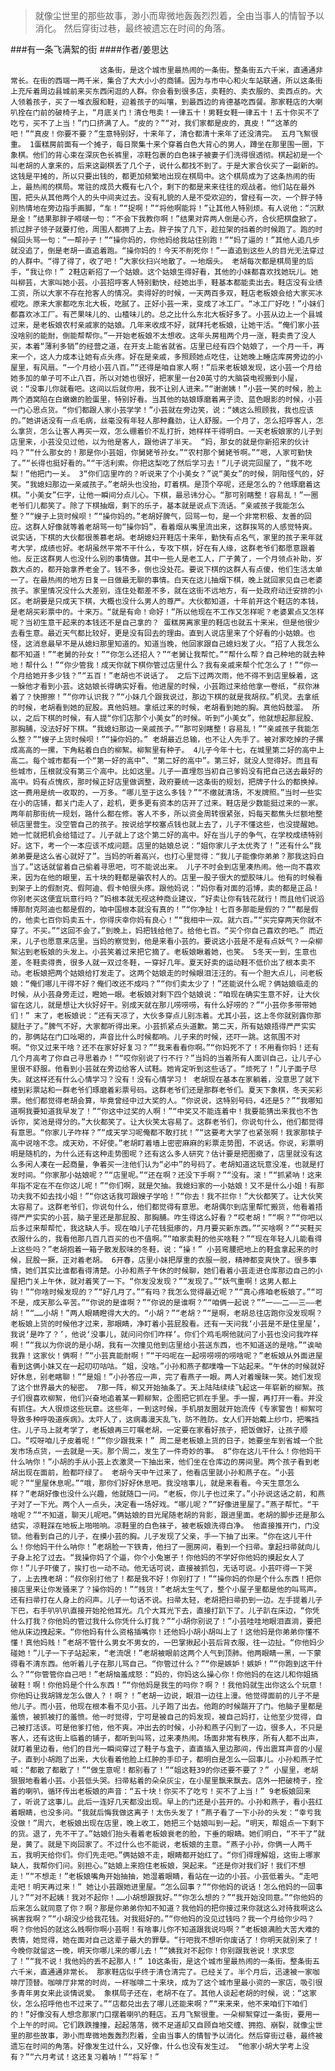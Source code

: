 > 就像尘世里的那些故事，渺小而卑微地轰轰烈烈着，全由当事人的情智予以消化。 然后穿街过巷，最终被遗忘在时间的角落。

###有一条飞满絮的街
####作者/姜思达

						这条街，是这个城市里最热闹的一条街。整条街五六千米，直通通非常长。在街的西端一两千米，集合了大大小小的商铺。因为与市中心和火车站联通，所以这条街上充斥着周边县城前来买东西闲逛的人群。你会看到很多店，卖鞋的、卖衣服的、卖西点的。大人领着孩子，买了一堆衣服和鞋，迎着孩子的叫嚷，到最西边的肯德基吃西餐。那家鞋店的大喇叭拴在门前的破椅子上，“月底关门！清仓甩卖！一律五十！男鞋女鞋一律五十！五十你买不了吃亏，买不了上当！”门口挤满了人。“皮的？”“对，我们家都是皮的，真皮！”“这革的吧！”“真皮！你要不要？”生意特别好，十来年了，清仓都清十来年了还没清完。 五月飞絮很重。 1蛋糕房前面有一个摊子，每日聚集十来个穿着白色大背心的男人，蹲坐在那里围一圈，下象棋。他们的背心束在深灰色长裤里，凉鞋包裹的白色袜子被妻子们洗得很透彻。棋起初是一个叫老胡的人拿来的，后来这副棋丢了几个子，说什么都找不到了。于是大家合伙买了一副新的。这钱是平摊的，所以只要出钱的，都更加频繁地出现在棋局中。这个棋局成为了这条热闹的街上，最热闹的棋局。常驻的成员大概有七八个，剩下的都是来来往往的观战者。他们站在最外围，把头从其他两个人的头中间夹过去。没有礼貌的人是不受欢迎的，曾经有一次，一个胖子特别热情地在旁边指手画脚，“车！”“捉啊！”“将他啊能将！”让其他人特别烦。有人说他：“沉默是金！”结果那胖子嘚啵一句：“不会下我教你啊！”结果对弈两人倒是心齐，合伙把棋盘掀了。抓过胖子领子就要打他，周围人都拥了上去。胖子挨了几下，趁拉架的挡着的时候跑了。跑的时候回头骂一句：“一帮孙子！”“操你妈的，你他妈给我站住别跑！”“妈了逼的！”其他人追几步就没追了，倒是老胡一直追着跑。“操你妈的！今天不削死你！”一直追到这些人的目光无法穿过的人群中。“得了得了，收了吧！”大家伙扫兴地散了。一地烟头。 老胡每次都是棋局里的后手，“我让你！” 2鞋店新招了一个姑娘。这个姑娘生得好看，其他的小妹都喜欢找她玩儿。她叫柳芸，大家叫她小芸。小芸招呼客人特别勤快，经她出手，鞋基本都能卖出去。鞋店没有业绩工资，所以大家不存在抢客人的情况。卖得好的时候，一天两百多双，鞋店老板娘会给大家买冰棍吃。原来大家都吃东北大板，吃腻了。正好小芸一来，变成了冰工厂。“冰工厂好吃！”小妹们都喜欢冰工厂。有芒果味儿的、山楂味儿的。总之比什么东北大板好多了。小芸从边上一个县城过来，是老板娘农村亲戚家的姑娘。几年来收成不好，就拜托老板娘，让她干活。“俺们家小芸没啥别的能耐，倒能帮帮你。”一开始老板娘不太想收。这年头房租两个月一涨，鞋卖贵了没人买，本着“薄利多销”的经营之道，在开支上能省就省。店里已经有四个姑娘了，一个月一千，再来一个，这人力成本让她有点头疼。好在是亲戚，多照顾她点吃住，让她晚上睡店库房旁边的小屋里，有风扇。“一个月给小芸八百。”“还得是咱自家人啊！”后来老板娘发现，这小芸一个月给她多加的单子可不止八百，所以对她也很好，把家里一台20英寸的大脑袋电视搬到小屋，说：“没事儿你就看吧。这间以后就你用，我不让别人进来。”“谢谢姨！”小芸一笑的时候，脸上两个酒窝陷在白嫩嫩的脸蛋里，特别好看。当其他的姑娘琢磨着离子烫、蓝色眼影的时候，小芸一门心思点货。“你们都跟人家小芸学学！”小芸就在旁边笑，说：“姨这么照顾我，我也应该的。”她讲话没有一点毛病，丝毫没有年轻人那种蠢劲，让人舒服。一个月了，怎么招呼客人，怎么拿货，怎么让客人再买一双，怎么绷着价不乱打折，她样样干得明白。一天老板娘家的儿子到店里来，小芸没见过他，以为他是客人，跟他讲了半天。 “妈，那女的就是你新招来的伙计吗？”“什么那女的！那是你小芸姐，你舅姥爷孙女。”“农村那个舅姥爷啊。”“嗯，人家可勤快了。”“长得也挺好看的。”“干活利索。你把这梨吃了然后学习去！”儿子说完回屋了，“我不吃梨！”他把门一关。 3“你们店里咋的？听说来了个小美女？”说“美女”的时候，阴阳怪气的，好笑。“我媳妇那边一亲戚孩子。”老胡头也没抬，盯着棋。是顶个卒呢，还是怎么的？他琢磨着这棋。“小美女”仨字，让他一瞬间分点儿心。下棋，最忌讳分心。“那可别瞎整！容易乱！”一圈老爷们儿都笑了。除了下棋抽烟，剩下的乐子，基本就是说点下流话。“亲戚孩子我能怎么整？”“嫂子上货时候呗！”“操你妈的。”老胡好脾气，回骂一句，是一个非常积极、友善的回应。这群人好像就等着老胡骂一句“操你妈”，看着烟从嘴里流出来，这群挨骂的人感觉特爽。 说实话，下棋的大伙都很羡慕老胡。老胡媳妇开鞋店十来年，勤快有点名气，家里的孩子来年就考大学，成绩也好。老胡虽然平常不干什么，专攻下棋，好在有人缘，这群老爷们都愿意跟着他。反正这群男人也没什么别的事情做。其中一些人是老工人，厂子黄了，一个月领点补助，岁数大点的，都开始拿养老金了。钱不多，倒也没处花。要说下棋的这群人有点傻，他们生活太单一了。在最热闹的地方日复一日做最无聊的事情。白天在这儿抽烟下棋，晚上就回家见自己老婆孩子。家里情况没什么大差别，连住处都差不多，就在这街不远地方，有一处政府动迁安排的小区。老胡要是只成天下棋，大概也没什么男人的尊严。大伙都知道，十年前开这个鞋店的本钱，是老胡买彩票中的。十来万。“就是有命！命好！”所以他现在不工作又怎样呢？老婆累点又怎样呢？当初生意干起来的本钱还不是自己拿的？ 蛋糕房离家里的鞋店也就五十来米，但是他很少去看生意。最近天气都比较好，更是没有回去的理由。直到人说店里来了个好看的小姑娘。也怪，这消息最早不是从媳妇那里知道的。知道当晚，他回家跟自己媳妇发了火。“招了人我怎么都不知道！”“老舅的孙女！”“你怎么还招人？”“老舅让我帮忙。”“帮什么帮？自己种地的就去种地！帮什么！”“你少管我！成天你就下棋你管过店里什么？我有亲戚来帮个忙怎么了！”“你一个月给她开多少钱？”“五百！”老胡也不说话了。 之后下过两次雨，他不得不到店里躲着，这一躲他才看到小芸。这姑娘长得确实好看。他进屋的时候，小芸跑过来给他拿一卷纸，“叔你淋着了？快擦擦！”“你咋认识我？”“小妹几个跟我说过，那边下棋的就是我胡叔。”机灵。去拿纸的时候，老胡看到她的屁股。真他妈翘。拿纸过来的时候，老胡看到她的胸。真他妈鼓溜。 所以，之后下棋的时候，有人提“你们店那个小美女”的时候。听到“小美女”，他就想起那屁股、那胸脯，没法好好下棋。“我媳妇那边一亲戚孩子。”“那可别瞎整！容易乱！”“亲戚孩子我能怎么整？”“嫂子上货时候呗！”“操你妈的。” 老胡最近总输，也不让人先手了。被对家吃掉的子摞成高高的一摞，下角粘着白白的柳絮。柳絮里有种子。 4儿子今年十七，在城里第二好的高中上高二。每个城市都有一个“第一好的高中”、“第二好的高中”。第三好，就没人觉得好。而且有些城市，压根就没有第三个高中。比如这里。儿子一直埋怨当初自己爹妈没有把自己送去最好的高中。妈有点愧疚，那时候正好店里做调整，政府要统一这条街的规划，把牌子什么的都换掉。这一费用是统一收取的，一万多。“哪儿至于这么多钱？”“不缴就清场，不发牌照。”当时一些实在小的店铺，都关门走人了，趁机，更多更有资本的店开了过来。鞋店是少数能挺过来的一家。两年前那街统一规划，路什么都在修。客人不多，所以资金周转很紧张，妈每天都焦头烂额地整顿店里营生。没空管自己的孩子。按说给学校塞点钱也就上去了，儿子不懂这些，也没提醒她。她一忙就把机会给错过了。儿子就上了这个第二好的高中。好在当儿子的争气，在学校成绩特别好。这下，考一个一本应该不成问题。店里的姑娘总说：“姐你家儿子太优秀了！”还有什么“我弟弟要是这么省心就好了”。当妈的听着高兴，也打心里觉得：“我儿子能像你弟弟？那我这妈白当了。”这话就留着自己偷着寻思吧，可不能说出来。 儿子不时会到店里凑热闹。他一向不喜欢来，因为在他的眼里，五十块的鞋都是骗农村人的。店里一股子很大的塑胶味儿。他有的时候看到架子上的假耐克、假阿迪、假卡帕很头疼。跟他妈说：“妈你看对面的滔博，卖的都是正品！你别老买这便宜玩意行吗？”妈根本就无视这种商业建议，“好卖让你有钱花就行！而且他们说滔博那耐克阿迪也都是假的，咱中国根本就没有真的！”“你净扯！七百多那能是假的？”“都是假的，他卖七百你妈卖五十，你得庆幸你妈有良心！”“我相中一双。就六百。”“买完穿两天你就不穿了。不买。”“这回不会了。”到晚上，妈把钱给他了。给他七百。“买个你自己喜欢的吧。” 而近来，儿子也愿意来店里。当妈的察觉到，他是来看小芸的。要说这小芸是不是有点妖气？一朵柳絮沾到老板娘的头发上。小芸笑着过来把它摘了。老板娘瞅着她，也笑。 5冬天一到，生意也差，冬鞋卖得贵，很多人就一双过冬鞋，一穿好几年。夏天好卖的运动鞋不低价出了根本卖不动。老板娘把两个姑娘给打发走了。这两个姑娘走的时候眼泪汪汪的。有一个胆大点儿，问老板娘：“俺们哪儿干得不好？俺们改还不成吗？”“你们卖太少了！”还能说什么呢？俩姑娘临走的时候，从小芸身旁走过，瞪她一眼。老板娘对剩下四个姑娘说：“咱现在确实生意不好，让大伙留在这儿，就是想让大伙好好干。别成天就在那儿唠唠唠，有什么好唠的？”“小芸你多带带她们！” 末了，老板娘说：“还有天凉了，大伙多穿点儿别冻着。尤其小芸，这上冬你就别露你那腿肚子了。”脾气不好，大家都听得出来。小芸抓紧点头道歉。第二天，所有姑娘捂得严严实实的，那俩站在门口吆喝的，声音比什么时候都响。儿子来的时候，还吓一跳。这氛围不对啊。“你又过来干啥？还不在家好好复习？”“我来看看你啊。”“你妈死不了！不用看你妈！还有几个月高考了你自己寻思着办！”“哎你别说了行不行？”当妈的当着所有人面训自己，让儿子心里很不舒服。他看到小芸就在旁边给客人试鞋。她肯定听到这些话了。“烦死了！”儿子面子尽失。就这样还有什么心情学习？没有！没有心情学习！ 老胡现在基本在家躺着，没意思了就下楼到彩票站和一群老爷们琢磨着彩票号码。这群老爷们还是那群老爷们。夏天下象棋，冬天买彩票。他们都觉得老胡会算，毕竟曾经中过大奖的人。“你说说，这特别号码，4还是5？”“我哪知道啊我要知道我早发了！”“你这中过奖的人啊！”“中奖又不能连着中！我要能猜出来我也不告诉你，奖池是得分的。”大伙都笑了。让大伙笑太容易了。这群老爷们，你说句什么，他们都觉得有意思。“你家儿子咋样？”“成天学习呢俺都不敢打扰！”“这要考大学了也紧张啊！我家那犊子高中说啥不念。成天劝，不好使。”老胡盯着墙上密密麻麻的彩票走势图，不说话。你说，彩票明明是随机的，为什么还有这种走势图呢？还有这么多人研究？估计要是把图撤了，店里就没有这么多闲人凑在一起商量，争着买一注他们认为“必中”的号码了。老胡知道这玩意没准，也就是打发时间。“你家那小姑娘呢？”“店里呢。”“还在啊？还没下手啊？”“没有。滚！”“抓紧呐！这来年指不定在不在你这儿呢！”“你们啊，就是欠抽。我媳妇家的一小姑娘！又不是什么小姐！有那功夫我不如去找小姐！”“你这话我可跟嫂子学哈！”“你去！我不拦你！”大伙都笑了。让大伙笑太容易了。这群老爷们，你说句什么，他们都觉得有意思。老胡偶尔到店里帮忙搬货，他看着捂得严严实实的小芸，脑子里还是那屁股、那胸脯。咋生得这么好看？“哎老胡！”“啊？”“你吧以后多过来帮帮忙，我这缺人手。现在咱儿子花钱挺瘆的，月月要买新东西。”“买啥啊？”“买鞋买衣服什么的，我看他那几百几百买的也不值啊。”“咱家卖鞋的他买啥鞋？”“现在年轻人儿能看得上这些吗？”老胡抱着一箱子散发胶味的冬鞋，说：“操！” 小芸弯腰把地上的鞋盒拿起来的时候，屁股一撅，正对着老胡。 6开春，店里小妹把厚重的衣服一脱，精神都变爽快了。很多事情，她们其实比谁都看得清楚。小孙和燕子午休的时候聊，她们看着小芸走进仓库那边自己的小屋把门关上午休，就对着笑了一下。“你发没发现？”“发现了。”“妖气重啊！这男人都上钩！”“你啥时候发现的？”“好几月了。”“有吗？我怎么觉得最近呢？”“真心疼咱老板娘了。”“可不是，成天那么辛苦。”“你说的是谁啊？”“你说的是谁啊？”“咱俩一起说？”“一——二——三——老胡！”“……小胡！”两人眼睛瞪得大大的。“小胡？”“老胡？”“是啊，老胡总往店跑你没发现啊？老板娘上货的时候他才过来，那眼睛，净盯着小芸屁股看。还有一天问我‘小芸是不是住里屋’，我说‘是咋了？’，他说‘没事儿，就问问你们咋样’。你们个鸡毛啊他就问了小芸也没问我咋样啊！”“我以为你说的是小胡，我有一次撞见他到店里给小芸送东西，也不知道送的是啥。”“诶呦我靠！这家伙！俩啊！”“小芸真能耐啊！”“干吗呢在一起唠唠唠的唠啥呢？”老板娘从外面进屋看到这俩小妹又在一起叨叨咕咕。“姐，没啥。”小孙和燕子都噗噜一下站起来。“午休的时候就好好休息，别老瞎聊！”“是姐！”小孙答应一声，完了看燕子一眼。两人对着暧昧一笑。她们发现了这个世界最大的秘密。 7那一阵，柳又开始抽条了。天上陆陆续续飞起这一年崭新的柳絮。孩子们很喜欢柳絮，他们兴奋地追着某一颗柳絮，企图把它抓在手里。手一握，再打开一看。并没有抓住。大人很烦这些玩意。这些年，一到这时候，手机朋友圈就开始流传《专家警告！柳絮可导致多种呼吸道疾病》。太吓人了，这病毒漫天乱飞，防不胜防。女人们开始戴上纱巾，把嘴挡住。儿子马上就考学了，老板娘再三叮嘱老胡，一定要在家看好孩子，把饭做好，让孩子顺口。“哎呀咱儿子皮着呢！”“你少跟我来！” 周二是老板娘上货的日子，她要坐车到省城一个批发市场点货，一去就是一天。那个周二，发生了一件奇妙的事。 8“你在这儿干什么！你他妈干什么呐你！”小胡的手从小芸上衣激灵一下抽出来，他们坐在仓库边的房间里。两个孩子看到老胡出现在面前，脸都吓绿了。 老胡今天中午过来了，他看店里就小孙和燕子在。“小芸呢？”“里屋休息呢。”“哦，那你们好好休息吧。我没啥事儿，就是来看看。今天生意怎么样？”老胡好像也没什么兴趣，他就随口一问。“老板，你儿子也过来了。”小孙说这话之前，和燕子对了一下光。两个人一点头，决定看一场好戏。“哪儿呢？”“好像进里屋了。”燕子帮忙。“干啥呢？”“不知道，聊天儿呢吧。”俩姑娘的目光尾随老胡的背影，跟进里面。老胡的脚步还是那么结实，凉鞋踩在地板上啪啪响。凉鞋里的白色袜子，被老板娘洗得白净。 他直接推开门，门没锁。他看到自己的儿子，在摸小芸的胸。儿子发现了父亲，手一下抽了出来。“你在这儿干什么！你他妈干什么呐你！”老胡脸一下铁青，他扫了一圈房间，看到一个扫帚。拿起扫帚就向儿子身上抡了过去。“我操你妈了个逼，你个小兔崽子！你他妈的不学好你他妈的摸起女人了你！”儿子吓傻了，挨打也一动不动。他无话可说，直接被抓包，无话可说。小芸吓得一下哭了，上去拽老胡：“叔你别打他了！都是我不好！你别打了！”“操你妈的你是个什么东西！把你接店里来让你发骚来了？操你妈的！”“贱货！”老胡太生气了，整个小屋子里都是他的叫骂声。还有扫帚打在人身上的闷声。儿子一句话不说。扫帚太轻，老胡把扫帚扔到一边。左手提着儿子下巴，右手叭叭叭直接开始抡他耳光。几个大耳光下去，直接打趴下了。儿子趴在床边，“你凭什么打我？你他妈的管过我什么你凭什么打我？”“小胡你别说了！”小芸哇哇地眼泪直淌，要把他从床边拽起来。“你他妈有什么资格插嘴你！还他妈小胡小胡叫上了！这他妈是你弟弟你懂不懂！真他妈贱！”老胡不管什么男女不男女的，一巴掌揪起小芸后背衣服，往一边扯。“你他妈少碰她！”儿子一下子站起来，“老流氓！”老胡被眼前这两个人气到顶肺。他两眼睛一黑，一下蒙得看不清东西。他听着儿子在那儿骂自己。“你管过什么？”“你是嫉妒！嫉妒！”“你跑到这干什么？”“你管管你自己吧！”老胡恼羞成怒：“妈的，你妈这么操心你！你他妈的在这儿和你姐搞破鞋！啊！你他妈是个什么东西！”“你他妈是我生的吗你？啊？！我他妈就生出你这么个玩意！你他妈让我胡锦龙怎么做人？！啊？！”老胡一边说，眼泪一边往上漫。他觉得面前的儿子不是他儿子。而小芸，他现在根本看不见小芸。儿子跑了出去。他跑的时候踹开了门。他脑子里都是羞愤，被抓被打的羞愤。他一时觉得，宁可是被自己的妈发现，被自己妈打，让他至少觉得，自己被打活该。可是他爹打他，他不爽。冲出去的时候，小孙和燕子闪到了一边，很多人，不只是客人，还有这街上临着的铺子，都听到叫骂，过来凑热闹。场面非常有秩序，所有人都不出声，就盯着里边看，他们的目光一瞬间穿过了鞋子与盒子，直直插入里边那间，传出震耳声音的小屋子。直到小胡跑了出来，大伙看着他脸上红肿的手印子，都明白是怎么一回事儿。小孙和燕子忙喊：“都散了都散了！”“做生意呢！都别看了！”“姐这鞋39的你还要不要了？” 小屋里，老胡狠狠地看着小芸。小芸低头哭。扫帚粘着的朵朵灰尘，在小屋里飘来飘去。店外一把破椅子，拴着的喇叭，循环传出老板娘的声音：“五十块！你买不了吃亏！买不了上当！” 9老板娘回来了，听说了这事儿。此后一连好几天都没出现。早上的门还是小芸开的。小孙和燕子，看小芸红着眼睛，也没多问。“我就后悔我做这离子！太伤头发了！”燕子看了一下小孙的头发：“幸亏我没做！”周六，老板娘出现在店里，晚上收工，她把三个姑娘叫到一起。“明天，帮姐点一下剩下的货。退了，先不干了。”姑娘们抬头看着老板娘衰老的脸，下垂的眼睛。她们明白，“不干了”就是，黄了。就是下岗回家了。不过什么也不能说，老板娘的主意。“燕子小孙，你俩一人两千五，我明天给你们。你们先走吧。”俩姑娘不走，眼睛都开始红了。“你们得理解姐，这街上哪家缺人，我帮你们问。别担心。”姑娘上来抱住老板娘，哭起来。“还是你对我们好！我们不想走！”“不想走！”老板娘嘴角开始抽抽，她湿着眼睛，看站在一边的小芸。小芸低着头。“走吧走吧！明天再过来！” 她让小芸跟她进里屋。“怎么回事？”“你他妈的说话！怎么他妈的一回事儿？”“对不起姨！我对不起你！……小胡想跟我好。”“你怎么想的？”“我开始没同意。”“你他妈的后来怎么就同意了你？啊？那是你弟弟你知不知道？我他妈的把你接过来你就这么对待我啊这么祸害我啊？”“小胡没少给我花钱。对我挺好的。”“你他妈的没见过钱吗？我一个月给你少吗？啊？你他妈的就这么贱啊你啊小芸啊！有啥事儿你不知道跟我说吗啊？”老板娘满脸大苦大难的表情，她觉得，她在面对自己这辈子最大的罪孽。“行吧我不想听你废话了！你明天就别来了！今晚你就留这一晚，明天你哪儿来的哪儿去！”“姨我对不起你！你别跟我爸说！求求您了！”“我不说！我他妈的丢不起那人！” 10这条街，是这个城市里最热闹的一条街。整条街五六千米，直通通非常长。 那家鞋店似乎终于清仓清完了。已经关了。半个月后，迅速被一家咖啡厅顶替。咖啡厅非常的时尚，一杯咖啡二十来块，成为了这个城市里最小资的一家店，吸引很多青年男女来此谈情说爱。 象棋局子还在，老胡不在了。其他人谈起老胡的时候，说：“这家伙，怎么招呼他也不过来了。”“店都兑出去了哪儿还能来啊？”“来来来，他不来咱们下咱们的！”好像没有人想念那家门口摆着喇叭的鞋店。五月飞絮很重。一朵柳絮穿过一条街，要用一个上午的时间。它们跌跌撞撞，起起落落，微不足道却又自顾自地交缠、拥抱、崩裂，就像尘世里的那些故事，渺小而卑微地轰轰烈烈着，全由当事人的情智予以消化。然后穿街过巷，最终被遗忘在时间的角落。好像发生过什么，又好像，什么也没有发生过。 “他家小胡大学考上没有？”“六月考试！这还复习着呐！”“将军！”			  		
